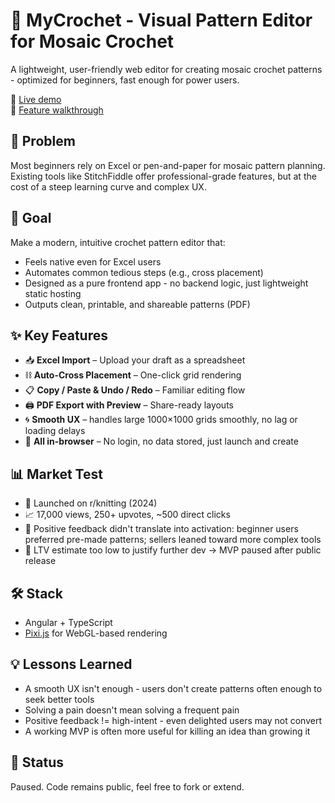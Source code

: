 # 🧶 MyCrochet - Visual Pattern Editor for Mosaic Crochet

A lightweight, user-friendly web editor for creating mosaic crochet patterns - optimized for beginners, fast enough for power users.

🔗 [Live demo](https://alexander-filipovich.github.io/crochet/)  
📘 [Feature walkthrough](https://www.notion.so/mycrochetlive/Say-Hello-to-MyCrochet-live-a8524264119846eca9782ad5489376f0)

## 🚩 Problem

Most beginners rely on Excel or pen-and-paper for mosaic pattern planning. Existing tools like StitchFiddle offer professional-grade features, but at the cost of a steep learning curve and complex UX.

## 🎯 Goal

Make a modern, intuitive crochet pattern editor that:

- Feels native even for Excel users
- Automates common tedious steps (e.g., cross placement)
- Designed as a pure frontend app - no backend logic, just lightweight static hosting
- Outputs clean, printable, and shareable patterns (PDF)

## ✨ Key Features

- 📥 **Excel Import** – Upload your draft as a spreadsheet  
- ⛓️ **Auto-Cross Placement** – One-click grid rendering  
- 📋 **Copy / Paste & Undo / Redo** – Familiar editing flow  
- 🖨️ **PDF Export with Preview** – Share-ready layouts  
- 🌀 **Smooth UX** – handles large 1000×1000 grids smoothly, no lag or loading delays
- 💾 **All in-browser** – No login, no data stored, just launch and create

## 📊 Market Test

- 🔗 Launched on r/knitting (2024)  
- 📈 17,000 views, 250+ upvotes, ~500 direct clicks  
- 💬 Positive feedback didn't translate into activation: beginner users preferred pre-made patterns; sellers leaned toward more complex tools  
- 🧮 LTV estimate too low to justify further dev -> MVP paused after public release

## 🛠 Stack

- Angular + TypeScript
- [Pixi.js](https://pixijs.com/) for WebGL-based rendering

## 💡 Lessons Learned

- A smooth UX isn't enough - users don't create patterns often enough to seek better tools
- Solving a pain doesn't mean solving a frequent pain
- Positive feedback != high-intent - even delighted users may not convert
- A working MVP is often more useful for killing an idea than growing it

## 🚧 Status

Paused. Code remains public, feel free to fork or extend.

